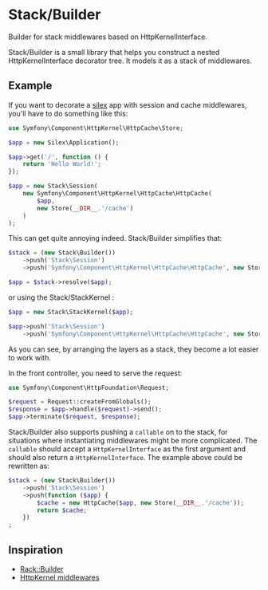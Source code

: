 # Stack/Builder

Builder for stack middlewares based on HttpKernelInterface.

Stack/Builder is a small library that helps you construct a nested
HttpKernelInterface decorator tree. It models it as a stack of middlewares.

## Example

If you want to decorate a [silex](https://github.com/fabpot/Silex) app with
session and cache middlewares, you'll have to do something like this:

```php
use Symfony\Component\HttpKernel\HttpCache\Store;

$app = new Silex\Application();

$app->get('/', function () {
    return 'Hello World!';
});

$app = new Stack\Session(
    new Symfony\Component\HttpKernel\HttpCache\HttpCache(
        $app,
        new Store(__DIR__.'/cache')
    )
);
```

This can get quite annoying indeed. Stack/Builder simplifies that:

```php
$stack = (new Stack\Builder())
    ->push('Stack\Session')
    ->push('Symfony\Component\HttpKernel\HttpCache\HttpCache', new Store(__DIR__.'/cache'));

$app = $stack->resolve($app);
```
or using the Stack/StackKernel : 

```php
$app = new Stack\StackKernel($app);

$app->push('Stack\Session')
    ->push('Symfony\Component\HttpKernel\HttpCache\HttpCache', new Store(__DIR__.'/cache'));
```


As you can see, by arranging the layers as a stack, they become a lot easier
to work with.

In the front controller, you need to serve the request:

```php
use Symfony\Component\HttpFoundation\Request;

$request = Request::createFromGlobals();
$response = $app->handle($request)->send();
$app->terminate($request, $response);
```
Stack/Builder also supports pushing a `callable` on to the stack, for situations
where instantiating middlewares might be more complicated. The `callable` should
accept a `HttpKernelInterface` as the first argument and should also return a
`HttpKernelInterface`. The example above could be rewritten as:

```php
$stack = (new Stack\Builder())
    ->push('Stack\Session')
    ->push(function ($app) {
        $cache = new HttpCache($app, new Store(__DIR__.'/cache'));
        return $cache;
    })
;
```

## Inspiration

* [Rack::Builder](http://rack.rubyforge.org/doc/Rack/Builder.html)
* [HttpKernel middlewares](https://igor.io/2013/02/02/http-kernel-middlewares.html)
